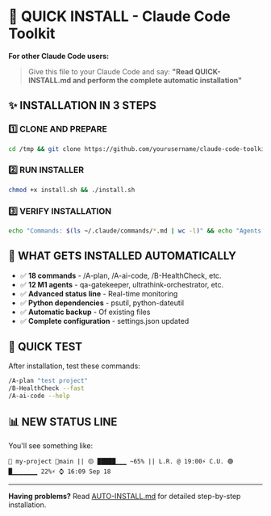# 🚀 QUICK INSTALL - Claude Code Toolkit

**For other Claude Code users:**

> Give this file to your Claude Code and say: **"Read QUICK-INSTALL.md and perform the complete automatic installation"**

## ✨ INSTALLATION IN 3 STEPS

### 1️⃣ **CLONE AND PREPARE**
```bash
cd /tmp && git clone https://github.com/yourusername/claude-code-toolkit.git && cd claude-code-toolkit
```

### 2️⃣ **RUN INSTALLER**
```bash
chmod +x install.sh && ./install.sh
```

### 3️⃣ **VERIFY INSTALLATION**
```bash
echo "Commands: $(ls ~/.claude/commands/*.md | wc -l)" && echo "Agents: $(ls ~/.claude/agents/*.md | wc -l)"
```

## 🎯 **WHAT GETS INSTALLED AUTOMATICALLY**

- ✅ **18 commands** - /A-plan, /A-ai-code, /B-HealthCheck, etc.
- ✅ **12 M1 agents** - qa-gatekeeper, ultrathink-orchestrator, etc.
- ✅ **Advanced status line** - Real-time monitoring
- ✅ **Python dependencies** - psutil, python-dateutil
- ✅ **Automatic backup** - Of existing files
- ✅ **Complete configuration** - settings.json updated

## 🧪 **QUICK TEST**
After installation, test these commands:
```bash
/A-plan "test project"
/B-HealthCheck --fast
/A-ai-code --help
```

## 📊 **NEW STATUS LINE**
You'll see something like:
```
📁 my-project 🌿main || 🟡 █████▁▁▁ ~65% || L.R. @ 19:00⚡ C.U. 🟢 █▁▁▁▁▁▁▁ 22%⚡ ⌚ 16:09 Sep 18
```

---

**Having problems?** Read [AUTO-INSTALL.md](AUTO-INSTALL.md) for detailed step-by-step installation.